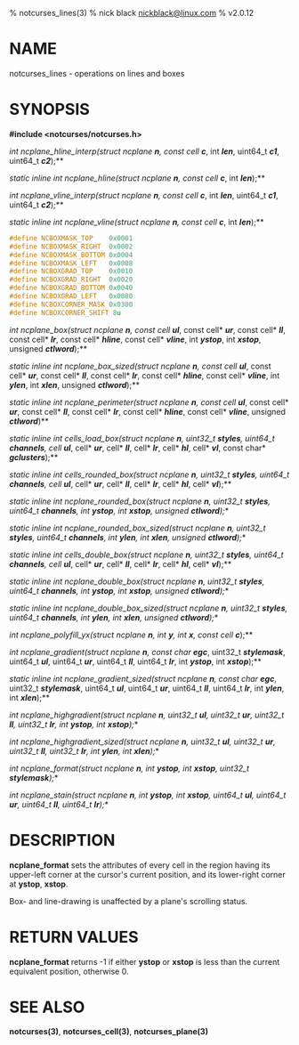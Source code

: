 % notcurses_lines(3)
% nick black <nickblack@linux.com>
% v2.0.12

# NAME

notcurses_lines - operations on lines and boxes

# SYNOPSIS

**#include <notcurses/notcurses.h>**

**int ncplane_hline_interp(struct ncplane* ***n***, const cell* ***c***, int ***len***, uint64_t ***c1***, uint64_t ***c2***);**

**static inline int ncplane_hline(struct ncplane* ***n***, const cell* ***c***, int ***len***);**

**int ncplane_vline_interp(struct ncplane* ***n***, const cell* ***c***, int ***len***, uint64_t ***c1***, uint64_t ***c2***);**

**static inline int ncplane_vline(struct ncplane* ***n***, const cell* ***c***, int ***len***);**

```c
#define NCBOXMASK_TOP    0x0001
#define NCBOXMASK_RIGHT  0x0002
#define NCBOXMASK_BOTTOM 0x0004
#define NCBOXMASK_LEFT   0x0008
#define NCBOXGRAD_TOP    0x0010
#define NCBOXGRAD_RIGHT  0x0020
#define NCBOXGRAD_BOTTOM 0x0040
#define NCBOXGRAD_LEFT   0x0080
#define NCBOXCORNER_MASK 0x0300
#define NCBOXCORNER_SHIFT 8u
```

**int ncplane_box(struct ncplane* ***n***, const cell* ***ul***, const cell* ***ur***, const cell* ***ll***, const cell* ***lr***, const cell* ***hline***, const cell* ***vline***, int ***ystop***, int ***xstop***, unsigned ***ctlword***);**

**static inline int ncplane_box_sized(struct ncplane* ***n***, const cell* ***ul***, const cell* ***ur***, const cell* ***ll***, const cell* ***lr***, const cell* ***hline***, const cell* ***vline***, int ***ylen***, int ***xlen***, unsigned ***ctlword***);**

**static inline int ncplane_perimeter(struct ncplane* ***n***, const cell* ***ul***, const cell* ***ur***, const cell* ***ll***, const cell* ***lr***, const cell* ***hline***, const cell* ***vline***, unsigned ***ctlword***)**

**static inline int cells_load_box(struct ncplane* ***n***, uint32_t ***styles***, uint64_t ***channels***, cell* ***ul***, cell* ***ur***, cell* ***ll***, cell* ***lr***, cell* ***hl***, cell* ***vl***, const char* ***gclusters***);**

**static inline int cells_rounded_box(struct ncplane* ***n***, uint32_t ***styles***, uint64_t ***channels***, cell* ***ul***, cell* ***ur***, cell* ***ll***, cell* ***lr***, cell* ***hl***, cell* ***vl***);**

**static inline int ncplane_rounded_box(struct ncplane* ***n***, uint32_t ***styles***, uint64_t ***channels***, int ***ystop***, int ***xstop***, unsigned ***ctlword***);**

**static inline int ncplane_rounded_box_sized(struct ncplane* ***n***, uint32_t ***styles***, uint64_t ***channels***, int ***ylen***, int ***xlen***, unsigned ***ctlword***);**

**static inline int cells_double_box(struct ncplane* ***n***, uint32_t ***styles***, uint64_t ***channels***, cell* ***ul***, cell* ***ur***, cell* ***ll***, cell* ***lr***, cell* ***hl***, cell* ***vl***);**

**static inline int ncplane_double_box(struct ncplane* ***n***, uint32_t ***styles***, uint64_t ***channels***, int ***ystop***, int ***xstop***, unsigned ***ctlword***);**

**static inline int ncplane_double_box_sized(struct ncplane* ***n***, uint32_t ***styles***, uint64_t ***channels***, int ***ylen***, int ***xlen***, unsigned ***ctlword***);**

**int ncplane_polyfill_yx(struct ncplane* ***n***, int ***y***, int ***x***, const cell* ***c***);**

**int ncplane_gradient(struct ncplane* ***n***, const char* ***egc***, uint32_t ***stylemask***, uint64_t ***ul***, uint64_t ***ur***, uint64_t ***ll***, uint64_t ***lr***, int ***ystop***, int ***xstop***);**

**static inline int ncplane_gradient_sized(struct ncplane* ***n***, const char* ***egc***, uint32_t ***stylemask***, uint64_t ***ul***, uint64_t ***ur***, uint64_t ***ll***, uint64_t ***lr***, int ***ylen***, int ***xlen***);**

**int ncplane_highgradient(struct ncplane* ***n***, uint32_t ***ul***, uint32_t ***ur***, uint32_t ***ll***, uint32_t ***lr***, int ***ystop***, int ***xstop***);**

**int ncplane_highgradient_sized(struct ncplane* ***n***, uint32_t ***ul***, uint32_t ***ur***, uint32_t ***ll***, uint32_t ***lr***, int ***ylen***, int ***xlen***);**

**int ncplane_format(struct ncplane* ***n***, int ***ystop***, int ***xstop***, uint32_t ***stylemask***);**

**int ncplane_stain(struct ncplane* ***n***, int ***ystop***, int ***xstop***, uint64_t ***ul***, uint64_t ***ur***, uint64_t ***ll***, uint64_t ***lr***);**

# DESCRIPTION

**ncplane_format** sets the attributes of every cell in the region having its
upper-left corner at the cursor's current position, and its lower-right corner
at **ystop**, **xstop**.

Box- and line-drawing is unaffected by a plane's scrolling status.

# RETURN VALUES

**ncplane_format** returns -1 if either **ystop** or **xstop** is less than the
current equivalent position, otherwise 0.

# SEE ALSO

**notcurses(3)**,
**notcurses_cell(3)**,
**notcurses_plane(3)**

